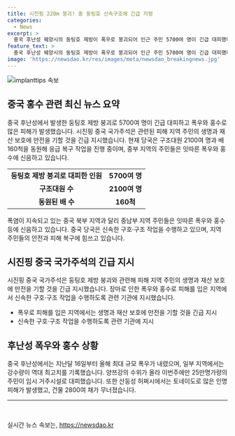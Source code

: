 ```yaml
---
title: 시진핑 220m 붕괴! 중 둥팅호 신속구조에 긴급 지령
categories:
  - News
excerpt: >
  중국 후난성 웨양시의 둥팅호 제방이 폭우로 붕괴되어 인근 주민 5700여 명이 긴급 대피했다. 주변 도로 통제되고 농경지와 주택이 물에 잠기며 국가주석이 피해 지역의 구호·구조에 만전을 기하며 비상 지시를 내렸다. 폭우와 홍수로 중국 중남부 지역은 심각한 피해를 겪고 있으며, 토네이도로 인한 인명 피해도 발생했다. 현재 구조대원 2100여 명과 배 160척이 응급 복구 공사를 진행 중이다.
feature_text: >
  중국 후난성 웨양시의 둥팅호 제방이 폭우로 붕괴되어 인근 주민 5700여 명이 긴급 대피했다. 주변 도로 통제되고 농경지와 주택이 물에 잠기며 국가주석이 피해 지역의 구호·구조에 만전을 기하며 비상 지시를 내렸다. 폭우와 홍수로 중국 중남부 지역은 심각한 피해를 겪고 있으며, 토네이도로 인한 인명 피해도 발생했다. 현재 구조대원 2100여 명과 배 160척이 응급 복구 공사를 진행 중이다.
image: 'https://newsdao.kr/res/images/meta/newsdao_breakingnews.jpg'
---
```


<p><img src="https://newsdao.kr/res/images/meta/newsdao_breakingnews.jpg" alt="implanttips 속보" /></p>

<h2 data-ke-size="size26">중국 홍수 관련 최신 뉴스 요약</h2>

<p data-ke-size="size16">중국 후난성에서 발생한 둥팅호 제방 붕괴로 5700여 명이 긴급 대피하고 폭우와 홍수로 많은 피해가 발생했습니다. 시진핑 중국 국가주석은 관련된 피해 지역 주민의 생명과 재산 보호에 만전을 기할 것을 긴급 지시했습니다. 현재 당국은 구조대원 2100여 명과 배 160척을 동원해 응급 복구 작업을 진행 중이며, 중부 지역의 주민들은 잇따른 폭우와 홍수에 신음하고 있습니다.</p>

<table>
  <tr>
    <td style="text-align: center; height: 17px;"><b>둥팅호 제방 붕괴로 대피한 인원</b></td>
    <td style="text-align: center; height: 17px;"><b>5700여 명</b></td>
  </tr>
  <tr>
    <td style="text-align: center; height: 17px;"><b>구조대원 수</b></td>
    <td style="text-align: center; height: 17px;"><b>2100여 명</b></td>
  </tr>
  <tr>
    <td style="text-align: center; height: 17px;"><b>동원된 배 수</b></td>
    <td style="text-align: center; height: 17px;"><b>160척</b></td>
  </tr>
</table>

<p data-ke-size="size16">폭염이 지속되고 있는 중국 북부 지역과 달리 중남부 지역 주민들은 잇따른 폭우와 홍수 등에 신음하고 있습니다. 중국 당국은 신속한 구호·구조 작업을 수행하고 있으며, 지역 주민들의 안전과 피해 복구에 힘쓰고 있습니다.</p>

<h2 data-ke-size="size26">시진핑 중국 국가주석의 긴급 지시</h2>

<p data-ke-size="size16">시진핑 중국 국가주석은 둥팅호 제방 붕괴와 관련해 피해 지역 주민의 생명과 재산 보호에 만전을 기할 것을 긴급 지시했습니다. 장마로 인한 폭우와 홍수로 피해를 입은 지역에서 신속한 구호·구조 작업을 수행하도록 관련 기관에 지시했습니다.</p>

<ul>
  <li>폭우로 피해를 입은 지역에서는 생명과 재산 보호에 만전을 기할 것을 긴급 지시</li>
  <li>신속한 구호·구조 작업을 수행하도록 관련 기관에 지시</li>
</ul>

<h2 data-ke-size="size26">후난성 폭우와 홍수 상황</h2>

<p data-ke-size="size16">중국 후난성에서는 지난달 16일부터 올해 최대 규모 폭우가 내렸으며, 일부 지역에서는 강수량이 역대 최고치를 기록했습니다. 양쯔강의 수위가 올라 이번주에만 25만명가량의 주민이 임시 거주시설로 대피했습니다. 또한 산둥성 허쩌시에서는 토네이도로 많은 인명 피해가 발생했고, 건물 2800여 채가 무너졌습니다.</p>

<hr>

<p data-ke-size="size16">&nbsp;</p>
실시간 뉴스 속보는, <a href="https://newsdao.kr" rel="dofollow">https://newsdao.kr</a>


